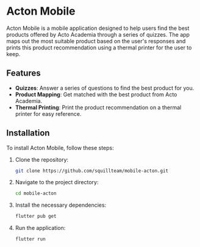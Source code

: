 # Acton Mobile

Acton Mobile is a mobile application designed to help users find the best products offered by Acto Academia through a series of quizzes.
The app maps out the most suitable product based on the user's responses and prints this product recommendation using a thermal printer for the user to keep.

## Features

- **Quizzes**: Answer a series of questions to find the best product for you.
- **Product Mapping**: Get matched with the best product from Acto Academia.
- **Thermal Printing**: Print the product recommendation on a thermal printer for easy reference.

## Installation

To install Acton Mobile, follow these steps:

1. Clone the repository:
   ```bash
   git clone https://github.com/squillteam/mobile-acton.git
   ```
2. Navigate to the project directory:
   ```bash
   cd mobile-acton
   ```
3. Install the necessary dependencies:
   ```bash
   flutter pub get
   ```
4. Run the application:
   ```bash
   flutter run
   ```